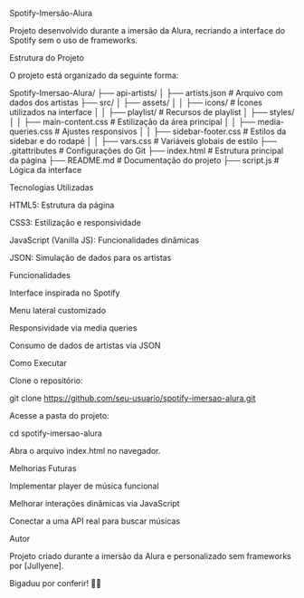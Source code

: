 Spotify-Imersão-Alura

Projeto desenvolvido durante a imersão da Alura, recriando a interface do Spotify sem o uso de frameworks.

Estrutura do Projeto

O projeto está organizado da seguinte forma:

Spotify-Imersao-Alura/
├── api-artists/
│   ├── artists.json  # Arquivo com dados dos artistas
├── src/
│   ├── assets/
│   │   ├── icons/  # Ícones utilizados na interface
│   │   ├── playlist/  # Recursos de playlist
│   ├── styles/
│   │   ├── main-content.css  # Estilização da área principal
│   │   ├── media-queries.css  # Ajustes responsivos
│   │   ├── sidebar-footer.css  # Estilos da sidebar e do rodapé
│   │   ├── vars.css  # Variáveis globais de estilo
├── .gitattributes  # Configurações do Git
├── index.html  # Estrutura principal da página
├── README.md  # Documentação do projeto
├── script.js  # Lógica da interface

Tecnologias Utilizadas

HTML5: Estrutura da página

CSS3: Estilização e responsividade

JavaScript (Vanilla JS): Funcionalidades dinâmicas

JSON: Simulação de dados para os artistas

Funcionalidades

Interface inspirada no Spotify

Menu lateral customizado

Responsividade via media queries

Consumo de dados de artistas via JSON

Como Executar

Clone o repositório:

git clone https://github.com/seu-usuario/spotify-imersao-alura.git

Acesse a pasta do projeto:

cd spotify-imersao-alura

Abra o arquivo index.html no navegador.

Melhorias Futuras

Implementar player de música funcional

Melhorar interações dinâmicas via JavaScript

Conectar a uma API real para buscar músicas

Autor

Projeto criado durante a imersão da Alura e personalizado sem frameworks por [Jullyene].

Bigaduu por conferir! 🎵🚀

